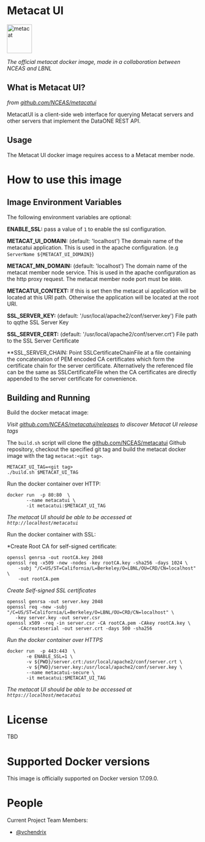 # Metacat UI
<img src="https://knb.ecoinformatics.org/knb/docs/_images/metacat-logo-darkgray.png" 
alt="metacat" height="75" width="65"/>

*The official metacat docker image, made in a collaboration between NCEAS and LBNL*

## What is Metacat UI?

*from [github.com/NCEAS/metacatui](https://github.com/NCEAS/metacatui)*

MetacatUI is a client-side web interface for querying Metacat servers and other servers 
that implement the DataONE REST API.

## Usage
The Metacat UI docker image requires access to a Metacat member node.

# How to use this image

## Image Environment Variables
The following environment variables are optional:

**ENABLE_SSL:** pass a value of `1` to enable the ssl configuration.

**METACAT_UI_DOMAIN:** (default: 'localhost') The domain name of the 
metacatui application. This is used in the apache configuration. 
(e.g `ServerName ${METACAT_UI_DOMAIN}`)

**METACAT_MN_DOMAIN:** (default: 'localhost') The domain name of the 
metacat member node service. This is used in the apache configuration
as the http proxy request.  The metacat member node port must be `8080`.

**METACATUI_CONTEXT:** If this is set then the metacat ui application will
be located at this URI path.  Otherwise the application will be located
at the root URI.

**SSL_SERVER_KEY:** (default: '/usr/local/apache2/conf/server.key') File path to 
qqthe SSL Server Key

**SSL_SERVER_CERT:** (default: '/usr/local/apache2/conf/server.crt') File path to 
the SSL Server Certificate

**SSL_SERVER_CHAIN: Point SSLCertificateChainFile at a file containing the
concatenation of PEM encoded CA certificates which form the certificate chain 
for the server certificate. Alternatively the referenced file can be the 
same as SSLCertificateFile when the CA certificates are directly appended to 
the server certificate for convenience.

## Building and Running 
Build the docker metacat image:

*Visit [github.com/NCEAS/metacatui/releases](https://github.com/NCEAS/metacatui/releases) to discover 
Metacat UI release tags*

The `build.sh` script will clone the [github.com/NCEAS/metacatui](https://github.com/NCEAS/metacatui) Github
repository, checkout the specified git tag and build the metacat docker image with the tag `metacat:<git tag>`.

    METACAT_UI_TAG=<git tag>
    ./build.sh $METACAT_UI_TAG
    
Run the docker container over HTTP:
    
    docker run  -p 80:80  \
           --name metacatui \
           -it metacatui:$METACAT_UI_TAG
           
*The metacat UI should be able to be accessed at `http://localhost/metacatui`*
           
Run the docker container with SSL:

*Create Root CA for self-signed certificate:

    openssl genrsa -out rootCA.key 2048
    openssl req -x509 -new -nodes -key rootCA.key -sha256 -days 1024 \
        -subj "/C=US/ST=California/L=Berkeley/O=LBNL/OU=CRD/CN=localhost" \
        -out rootCA.pem
  
*Create Self-signed SSL certificates*

    openssl genrsa -out server.key 2048
    openssl req -new -subj "/C=US/ST=California/L=Berkeley/O=LBNL/OU=CRD/CN=localhost" \
       -key server.key -out server.csr
    openssl x509 -req -in server.csr -CA rootCA.pem -CAkey rootCA.key \
        -CAcreateserial -out server.crt -days 500 -sha256

*Run the docker container over HTTPS*
    
    docker run  -p 443:443  \
           -e ENABLE_SSL=1 \
           -v ${PWD}/server.crt:/usr/local/apache2/conf/server.crt \
           -v ${PWD}/server.key:/usr/local/apache2/conf/server.key \
           --name metacatui-secure \
           -it metacatui:$METACAT_UI_TAG         


*The metacat UI should be able to be accessed at `https://localhost/metacatui`*


# License

TBD

# Supported Docker versions

This image is officially supported on Docker version 17.09.0.


# People

Current Project Team Members:

 * [@vchendrix](https://github.com/vchendrix)
